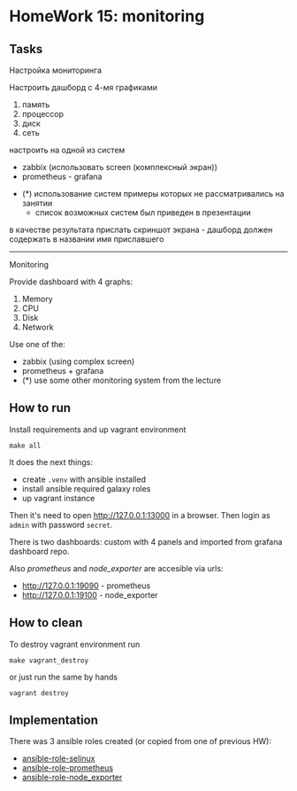 # HomeWork 15: monitoring

## Tasks

Настройка мониторинга

Настроить дашборд с 4-мя графиками
1. память
2. процессор
3. диск
4. сеть

настроить на одной из систем
- zabbix (использовать screen (комплексный экран))
- prometheus - grafana

* (*) использование систем примеры которых не рассматривались на занятии
  - список возможных систем был приведен в презентации

в качестве результата прислать скриншот экрана - дашборд должен содержать в названии имя приславшего

---

Monitoring

Provide dashboard with 4 graphs:
1. Memory
2. CPU
3. Disk
4. Network

Use one of the:
- zabbix (using complex screen)
- prometheus + grafana
- (*) use some other monitoring system from the lecture

## How to run

Install requirements and up vagrant environment
```shell
make all
```
It does the next things:
- create `.venv` with ansible installed
- install ansible required galaxy roles
- up vagrant instance

Then it's need to open http://127.0.0.1:13000 in a browser. Then login as `admin` with password `secret`.

There is two dashboards: custom with 4 panels and imported from grafana dashboard repo.

Also _prometheus_ and _node_exporter_ are accesible via urls:
- http://127.0.0.1:19090 - prometheus
- http://127.0.0.1:19100 - node_exporter

## How to clean

To destroy vagrant environment run
```shell
make vagrant_destroy
```
or just run the same by hands
```shell
vagrant destroy
```

## Implementation

There was 3 ansible roles created (or copied from one of previous HW):
- [ansible-role-selinux](roles/ansible-role-selinux)
- [ansible-role-prometheus](roles/ansible-role-prometheus)
- [ansible-role-node_exporter](roles/ansible-role-node_exporter)

